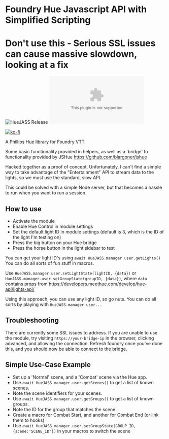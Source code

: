 # Foundry Hue Javascript API with Simplified Scripting

# Don't use this - Serious SSL issues can cause massive slowdown, looking at a fix

![HueJASS Release](https://github.com/BlitzKraig/fvtt-HueJASS/workflows/HueJASS%20Release/badge.svg)
![Latest Release Download Count](https://img.shields.io/github/downloads/BlitzKraig/fvtt-HueJASS/latest/huejass-release.zip)

[![ko-fi](https://www.ko-fi.com/img/githubbutton_sm.svg)](https://ko-fi.com/Q5Q01YIEJ)

A Phillips Hue library for Foundry VTT.

Some basic functionality provided in helpers, as well as a 'bridge' to functionality provided by JSHue <https://github.com/blargoner/jshue>

Hacked together as a proof of concept. Unfortunately, I can't find a simple way to take advantage of the "Entertainment" API to stream data to the lights, so we must use the standard, slow API.

This could be solved with a simple Node server, but that becomes a hassle to run when you want to run a session.

## How to use

* Activate the module
* Enable Hue Control in module settings
* Set the default light ID in module settings (default is 3, which is the ID of the light I'm testing on)
* Press the big button on your Hue bridge
* Press the horse button in the light sidebar to test

You can get your light ID's using `await HueJASS.manager.user.getLights()`
You can do all sorts of fun stuff in macros.

Use `HueJASS.manager.user.setLightState(lightID, {data})` or `HueJASS.manager.user.setGroupState(groupID, {data})`, where `data` contains props from <https://developers.meethue.com/develop/hue-api/lights-api/>

Using this approach, you can use any light ID, so go nuts. You can do all sorts by playing with `HueJASS.manager.user...`

## Troubleshooting

There are currently some SSL issues to address. If you are unable to use the module, try visiting `https://your-bridge-ip` in the browser, clicking advanced, and allowing the connection. Refresh foundry once you've done this, and you should now be able to connect to the bridge.

## Simple Use-Case Example
* Set up a 'Normal' scene, and a 'Combat' scene via the Hue app.
* Use `await HueJASS.manager.user.getScenes()` to get a list of known scenes.
* Note the scene identifiers for your scenes.
* Use `await HueJASS.manager.user.getGroups()` to get a list of known groups.
* Note the ID for the group that matches the scene
* Create a macro for Combat Start, and another for Combat End (or link them to hooks)
* Use `await HueJASS.manager.user.setGroupState(GROUP_ID, {scene:'SCENE_ID'})` in your macros to switch the scene
